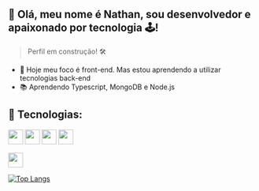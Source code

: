 <h2>👋 Olá, meu nome é Nathan, sou desenvolvedor e apaixonado por tecnologia 🕹️! </h2>

> Perfil em construção! 🛠️

- 🔭 Hoje meu foco é front-end. Mas estou aprendendo a utilizar tecnologias back-end
- 📚 Aprendendo Typescript, MongoDB e Node.js

<h2> 🧰&nbsp;Tecnologias: </h2>



 <img src="https://cdn.jsdelivr.net/gh/devicons/devicon/icons/html5/html5-original.svg" width="30" height="30"/> <img src="https://cdn.jsdelivr.net/gh/devicons/devicon/icons/css3/css3-original.svg" width="30" height="30"/>  <img src="https://cdn.jsdelivr.net/gh/devicons/devicon/icons/javascript/javascript-original.svg" width="30" height="30"/>
 <img src="https://cdn.jsdelivr.net/gh/devicons/devicon/icons/react/react-original.svg" width="30" height="30"/> 


 <img src="https://cdn.jsdelivr.net/gh/devicons/devicon/icons/nodejs/nodejs-original.svg" width="30" height="30"/>
 
[![Top Langs](https://github-readme-stats.vercel.app/api/top-langs/?username=Dabliuene&layout=compact)](https://github.com/Dabliuene/github-readme-stats)
